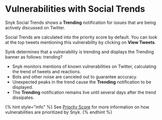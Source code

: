 # Vulnerabilities with Social Trends

Snyk Social Trends shows a **Trending** notification for issues that are being actively discussed on Twitter.

Social Trends are calculated into the priority score by default. You can look at the top tweets mentioning this vulnerability by clicking on **View Tweets**.

Synk determines that a vulnerability is trending and displays the Trending banner as follows: trending?

* Snyk monitors mentions of known vulnerabilities on Twitter, calculating the trend of tweets and reactions.
* Bots and other noise are canceled out to guarantee accuracy.
* Unexpected peaks in the trend cause the **Trending** notification to be displayed.
* The **Trending** notification remains live until several days after the trend dissipates.

{% hint style="info" %}
See [Priority Score](../../manage-issues/prioritizing-issues/priority-score.md) for more information on how vulnerabilities are prioritized by Snyk.
{% endhint %}
